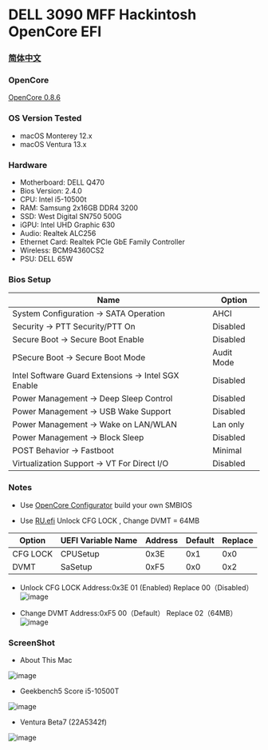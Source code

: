 # DELL 3090 MFF Hackintosh OpenCore EFI

### [简体中文](README.zh_CN.md)

### OpenCore

[OpenCore 0.8.6](https://github.com/acidanthera/OpenCorePkg)

### OS Version Tested

- macOS Monterey 12.x
- macOS Ventura  13.x 

### Hardware

- Motherboard: DELL Q470
- Bios Version: 2.4.0
- CPU: Intel i5-10500t
- RAM: Samsung 2x16GB DDR4 3200
- SSD: West Digital SN750 500G
- iGPU: Intel UHD Graphic 630
- Audio: Realtek ALC256
- Ethernet Card: Realtek PCle GbE Family Controller
- Wireless: BCM94360CS2
- PSU: DELL 65W 

### Bios Setup

| Name | Option |
| ----- | --- |
| System Configuration → SATA Operation | AHCI |
| Security → PTT Security/PTT On | Disabled |
| Secure Boot → Secure Boot Enable | Disabled |
| PSecure Boot → Secure Boot Mode | Audit Mode |
| Intel Software Guard Extensions → Intel SGX Enable | Disabled |
| Power Management → Deep Sleep Control | Disabled |
| Power Management → USB Wake Support | Disabled |
| Power Management → Wake on LAN/WLAN | Lan only |
| Power Management → Block Sleep | Disabled |
| POST Behavior → Fastboot | Minimal |
| Virtualization Support → VT For Direct I/O | Disabled |

### Notes
 - Use [OpenCore Configurator](https://mackie100projects.altervista.org/opencore-configurator/) build your own SMBIOS
 
 - Use [RU.efi](http://ruexe.blogspot.com/) Unlock CFG LOCK , Change DVMT = 64MB
 
| Option | UEFI Variable Name | Address | Default | Replace |
| --- | --- | --- | --- | --- |
| CFG LOCK | CPUSetup | 0x3E | 0x1 | 0x0 |
| DVMT | SaSetup | 0xF5 | 0x0 | 0x2 |

- Unlock CFG LOCK Address:0x3E  01 (Enabled) Replace 00（Disabled）
![image](https://github.com/hackintosh-efi/DELL-3090MFF-OpenCore/blob/main/ScreenShot/RU/cpusetup.png)

- Change DVMT Address:0xF5  00（Default） Replace 02（64MB）
![image](https://github.com/hackintosh-efi/DELL-3090MFF-OpenCore/blob/main/ScreenShot/RU/sasetup.png)


### ScreenShot 

- About This Mac

![image](https://github.com/hackintosh-efi/DELL-3090MFF-OpenCore/blob/main/ScreenShot/关于本机.png)

- Geekbench5 Score i5-10500T 

![image](https://github.com/hackintosh-efi/DELL-3090MFF-OpenCore/blob/main/ScreenShot/geekbench.png)

- Ventura Beta7 (22A5342f) 

![image](https://github.com/hackintosh-efi/DELL-3090MFF-OpenCore/blob/main/ScreenShot/Ventura.png)
